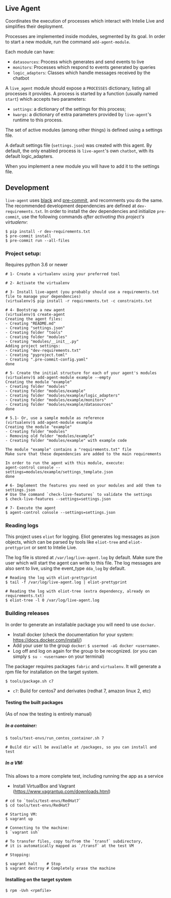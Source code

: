 Live Agent
----------

Coordinates the execution of processes which interact with Intelie Live and simplifies their deployment.

Processes are implemented inside modules, segmented by its goal. In order to start a new module, run the command `add-agent-module`.

Each module can have:
- `datasources`: Process which generates and send events to live
- `monitors`: Processes which respond to events generated by queries
- `logic_adapters`: Classes which handle messages received by the chatbot

A `live_agent` module should expose a `PROCESSES` dictionary, listing all processes it provides.
A process is started by a function (usually named `start`) which accepts two parameters:
- `settings`: a dictionary of the settings for this process;
- `kwargs`: a dictionary of extra parameters provided by `live-agent`'s runtime to this process.

The set of active modules (among other things) is defined using a settings file.

A default settings file (`settings.json`) was created with this agent. By default, the only enabled process is `live-agent`'s own `chatbot`, with its default logic_adapters.

When you implement a new module you will have to add it to the settings file.


## Development

`live-agent` uses [black](https://github.com/psf/black) and [pre-commit](https://pre-commit.com/), and recomments you do the same. The recommended development dependencies are defined at `dev-requirements.txt`.
In order to install the dev dependencies and initialize `pre-commit`, use the following commands *after activating this project's virtualenv*:

```shell
$ pip install -r dev-requirements.txt
$ pre-commit install
$ pre-commit run --all-files
```

### Project setup:

Requires python 3.6 or newer

```shell
# 1- Create a virtualenv using your preferred tool

# 2- Activate the virtualenv

# 3- Install live-agent (you probably should use a requirements.txt file to manage your dependencies)
(virtualenv)$ pip install -r requirements.txt -c constraints.txt

# 4- Bootstrap a new agent
(virtualenv)$ create-agent
Creating the agent files:
- Creating "README.md"
- Creating "settings.json"
- Creating folder "tools"
- Creating folder "modules"
- Creating "modules/__init__.py"
Adding project settings:
- Creating "dev-requirements.txt"
- Creating "pyproject.toml"
- Creating ".pre-commit-config.yaml"
done

# 5- Create the initial structure for each of your agent's modules
(virtualenv)$ add-agent-module example --empty
Creating the module "example"
- Creating folder "modules"
- Creating folder "modules/example"
- Creating folder "modules/example/logic_adapters"
- Creating folder "modules/example/monitors"
- Creating folder "modules/example/datasources"
done

# 5.1- Or, use a sample module as reference
(virtualenv)$ add-agent-module example
Creating the module "example"
- Creating folder "modules"
- Removing old folder "modules/example"
- Creating folder "modules/example" with example code

The module "example" contains a "requirements.txt" file
Make sure that these dependencies are added to the main requirements

In order to run the agent with this module, execute:
agent-control console --settings=modules/example/settings_template.json
done

# 6- Implement the features you need on your modules and add them to settings.json
# Use the command `check-live-features` to validate the settings
$ check-live-features --settings=settings.json

# 7- Execute the agent
$ agent-control console --settings=settings.json

```

### Reading logs

This project uses `eliot` for logging. Eliot generates log messages as json objects,
which can be parsed by tools like `eliot-tree` and `eliot-prettyprint` or sent to Intelie Live.

The log file is stored at `/var/log/live-agent.log` by default. Make sure the user which will start the agent can write to this file.
The log messages are also sent to live, using the event_type `dda_log` by default.

```shell
# Reading the log with eliot-prettyprint
$ tail -f /var/log/live-agent.log | eliot-prettyprint

# Reading the log with eliot-tree (extra dependency, already on requirements.txt)
$ eliot-tree -l 0 /var/log/live-agent.log
```

### Building releases

In order to generate an installable package you will need to use `docker`.

- Install docker (check the documentation for your system: <https://docs.docker.com/install/>)
- Add your user to the group `docker`: `$ usermod -aG docker <username>`.
- Log off and log on again for the group to be recognized. (or you can simply `$ su - <username>` on your terminal)

The packager requires packages `fabric` and `virtualenv`. It will generate a rpm file for installation on the target system.

```shell
$ tools/package.sh c7
```

- `c7`: Build for centos7 and derivates (redhat 7, amazon linux 2, etc)


#### Testing the built packages

(As of now the testing is entirely manual)

##### In a container:

```shell
$ tools/test-envs/run_centos_container.sh 7

# Build dir will be available at /packages, so you can install and test
```

##### In a VM:

This allows to a more complete test, including running the app as a service

- Install VirtualBox and Vagrant (https://www.vagrantup.com/downloads.html)

```shell
# cd to `tools/test-envs/RedHat7`
$ cd tools/test-envs/RedHat7

# Starting VM:
$ vagrant up

# Connecting to the machine:
$ `vagrant ssh`

# To transfer files, copy to/from the `transf` subdirectory,
# it is automatically mapped as `/transf` at the test VM

# Stopping:

$ vagrant halt    # Stop
$ vagrant destroy # Completely erase the machine
```


#### Installing on the target system

```shell
$ rpm -Uvh <rpmfile>
```
